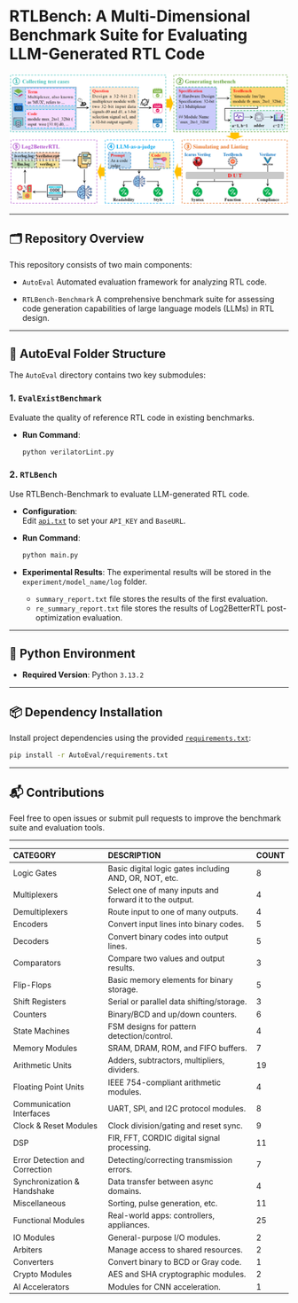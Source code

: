 # RTLBench: A Multi-Dimensional Benchmark Suite for Evaluating LLM-Generated RTL Code

![Evaluation Flow](./LintEval_Overview.png)

---

## 🗂️ Repository Overview

This repository consists of two main components:

- `AutoEval`
  Automated evaluation framework for analyzing RTL code.

- `RTLBench-Benchmark` 
  A comprehensive benchmark suite for assessing code generation capabilities of large language models (LLMs) in RTL design.

---

## 📁 AutoEval Folder Structure

The `AutoEval` directory contains two key submodules:

### 1. `EvalExistBenchmark`

Evaluate the quality of reference RTL code in existing benchmarks.

- **Run Command**:
  ```bash
  python verilatorLint.py
  ```

### 2. `RTLBench`

Use RTLBench-Benchmark to evaluate LLM-generated RTL code.

- **Configuration**:  
  Edit [`api.txt`](./AutoEval/RTLBench/code/api.txt) to set your `API_KEY` and `BaseURL`.

- **Run Command**:
  ```bash
  python main.py
  ```
- **Experimental Results**:
  The experimental results will be stored in the `experiment/model_name/log` folder.
  - `summary_report.txt` file stores the results of the first evaluation.
  - `re_summary_report.txt` file stores the results of Log2BetterRTL post-optimization evaluation.
---

## 🐍 Python Environment

- **Required Version**: Python `3.13.2`

---

## 📦 Dependency Installation

Install project dependencies using the provided [`requirements.txt`](./AutoEval/requirements.txt):

```bash
pip install -r AutoEval/requirements.txt
```

---

## 📬 Contributions

Feel free to open issues or submit pull requests to improve the benchmark suite and evaluation tools.




----
| CATEGORY | DESCRIPTION | COUNT |
| :--- | :--- | :--- |
| Logic Gates | Basic digital logic gates including AND, OR, NOT, etc. | 8 |
| Multiplexers | Select one of many inputs and forward it to the output. | 4 |
| Demultiplexers | Route input to one of many outputs. | 4 |
| Encoders | Convert input lines into binary codes. | 5 |
| Decoders | Convert binary codes into output lines. | 5 |
| Comparators | Compare two values and output results. | 3 |
| Flip-Flops | Basic memory elements for binary storage. | 5 |
| Shift Registers | Serial or parallel data shifting/storage. | 3 |
| Counters | Binary/BCD and up/down counters. | 6 |
| State Machines | FSM designs for pattern detection/control. | 4 |
| Memory Modules | SRAM, DRAM, ROM, and FIFO buffers. | 7 |
| Arithmetic Units | Adders, subtractors, multipliers, dividers. | 19 |
| Floating Point Units | IEEE 754-compliant arithmetic modules. | 4 |
| Communication Interfaces | UART, SPI, and I2C protocol modules. | 8 |
| Clock & Reset Modules | Clock division/gating and reset sync. | 9 |
| DSP | FIR, FFT, CORDIC digital signal processing. | 11 |
| Error Detection and Correction | Detecting/correcting transmission errors. | 7 |
| Synchronization & Handshake | Data transfer between async domains. | 4 |
| Miscellaneous | Sorting, pulse generation, etc. | 11 |
| Functional Modules | Real-world apps: controllers, appliances. | 25 |
| IO Modules | General-purpose I/O modules. | 2 |
| Arbiters | Manage access to shared resources. | 2 |
| Converters | Convert binary to BCD or Gray code. | 1 |
| Crypto Modules | AES and SHA cryptographic modules. | 2 |
| AI Accelerators | Modules for CNN acceleration. | 1 |
